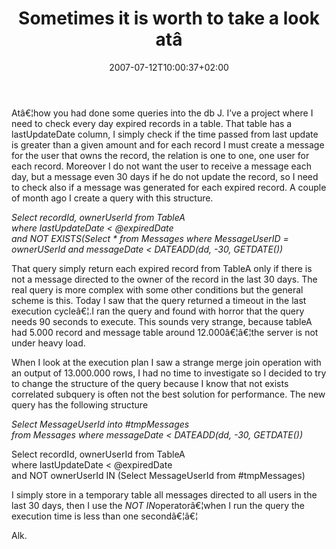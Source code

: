 ﻿---
title: "Sometimes it is worth to take a look atâ"
description: ""
date: 2007-07-12T10:00:37+02:00
draft: false
tags: [Sql Server]
categories: [Sql Server]
---
Atâ€¦how you had done some queries into the db J. I’ve a project where I need to check every day expired records in a table. That table has a lastUpdateDate column, I simply check if the time passed from last update is greater than a given amount and for each record I must create a message for the user that owns the record, the relation is one to one, one user for each record. Moreover I do not want the user to receive a message each day, but a message even 30 days if he do not update the record, so I need to check also if a message was generated for each expired record. A couple of month ago I create a query with this structure.

*Select recordId, ownerUserId from TableA  
where lastUpdateDate &lt; @expiredDate  
and NOT EXISTS(Select \* from Messages where MessageUserID = ownerUSerId and messageDate &lt; DATEADD(dd, -30, GETDATE())*

That query simply return each  expired record from TableA only if there is not a message directed to the owner of the record in the last 30 days. The real query is more complex with some other conditions but the general scheme is this. Today I saw that the query returned a timeout in the last execution cycleâ€¦.I ran the query and found with horror that the query needs 90 seconds to execute. This sounds very strange, because tableA had 5.000 record and message table around 12.000â€¦â€¦the server is not under heavy load.

When I look at the execution plan I saw a strange merge join operation with an output of 13.000.000 rows, I had no time to investigate so I decided to try to change the structure of the query because I know that not exists correlated subquery is often not the best solution for performance. The new query has the following structure

*Select MessageUserId into #tmpMessages   
from Messages where messageDate &lt; DATEADD(dd, -30, GETDATE())*

Select recordId, ownerUserId from TableA  
where lastUpdateDate &lt; @expiredDate  
and NOT ownerUserId IN (Select MessageUserId from #tmpMessages)

I simply store in a temporary table all messages directed to all users in the last 30 days, then I use the *NOT IN*operatorâ€¦when I run the query the execution time is less than one secondâ€¦â€¦

Alk.
